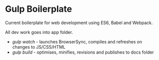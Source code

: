 # Gulp Boilerplate

Current boilerplate for web development using ES6, Babel and Webpack.

All dev work goes into app folder.

* <em>gulp watch</em> - launches BrowserSync, compiles and refreshes on changes to JS/CSS/HTML
* <em>gulp build</em> - optimises, minifies, revisions and publishes to docs folder

